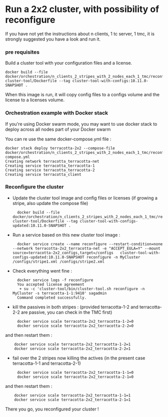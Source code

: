 # Run a 2x2 cluster, with possibility of reconfigure

If you have not yet the instructions about n clients, 1 tc server, 1 tmc, it is strongly suggested you have a look and run it.

### pre requisites
Build a cluster tool with your configuration files and a license.

    docker build --file docker/orchestration/n_clients_2_stripes_with_2_nodes_each_1_tmc/reconfigure/initial-cluster-tool/Dockerfile --tag cluster-tool-with-configs:10.11.0-SNAPSHOT .

When this image is run, it will copy config files to a configs volume and the license to a licenses volume.


### Orchestration example with Docker stack

If you're using Docker swarm mode, you may want to use docker stack to deploy across all nodes part of your Docker swarm

You can re use the same docker-compose.yml file :

    docker stack deploy terracotta-2x2 --compose-file docker/orchestration/n_clients_2_stripes_with_2_nodes_each_1_tmc/reconfigure/docker-compose.yml
    Creating network terracotta_terracotta-net
    Creating service terracotta_terracotta-1
    Creating service terracotta_terracotta-2
    Creating service terracotta_client

### Reconfigure the cluster

* Update the cluster tool image and config files or licenses (if growing a stripe, also update the compose file)

        docker build --file docker/orchestration/n_clients_2_stripes_with_2_nodes_each_1_tmc/reconfigure/updated-cluster-tool/Dockerfile --tag cluster-tool-with-configs-updated:10.11.0-SNAPSHOT .

* Run a service based on this new cluster tool image :

        docker service create --name reconfigure --restart-condition=none  --network terracotta-2x2_terracotta-net -e "ACCEPT_EULA=Y" --mount source=terracotta-2x2_configs,target=/configs   cluster-tool-with-configs-updated:10.11.0-SNAPSHOT reconfigure -n MyCluster /configs/stripe1.xml /configs/stripe2.xml

* Check everything went fine :

        docker service logs -f reconfigure
        You accepted license agreement
         + su -c 'cluster-tool/bin/cluster-tool.sh reconfigure -n MyCluster -s terracotta-1-1:9410' sagadmin
        Command completed successfully.

* kill the passives in both stripes : (provided terracotta-1-2 and terracotta-2-2 are passive, you can check in the TMC first)

        docker service scale terracotta-2x2_terracotta-1-2=0
        docker service scale terracotta-2x2_terracotta-2-2=0

and then restart them :

        docker service scale terracotta-2x2_terracotta-1-2=1
        docker service scale terracotta-2x2_terracotta-2-2=1

* fail over the 2 stripes now killing the actives (in the present case terracotta-1-1 and terracotta-2-1)

        docker service scale terracotta-2x2_terracotta-1-1=0
        docker service scale terracotta-2x2_terracotta-2-1=0

and then restart them :

        docker service scale terracotta-2x2_terracotta-1-1=1
        docker service scale terracotta-2x2_terracotta-2-1=1

There you go, you reconfigured your cluster !
